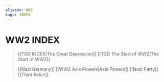 ```yaml
---
aliases: WW2
tags: INDEX
---
```

# WW2 INDEX
>[[TGD INDEX|The Great Depression]]
>[[TGD The Start of WW2|The Start of WW2]]
>
>[[Nazi Germany]]
>[[WW2 Axis Powers|Axis Powers]]
>[[Nazi Party]]
>[[Third Reich]]